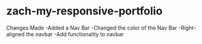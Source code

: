 # zach-my-responsive-portfolio
Changes Made
-Added a Nav Bar
-Changed the color of the Nav Bar
-Right-aligned the navbar
-Add functionality to navbar